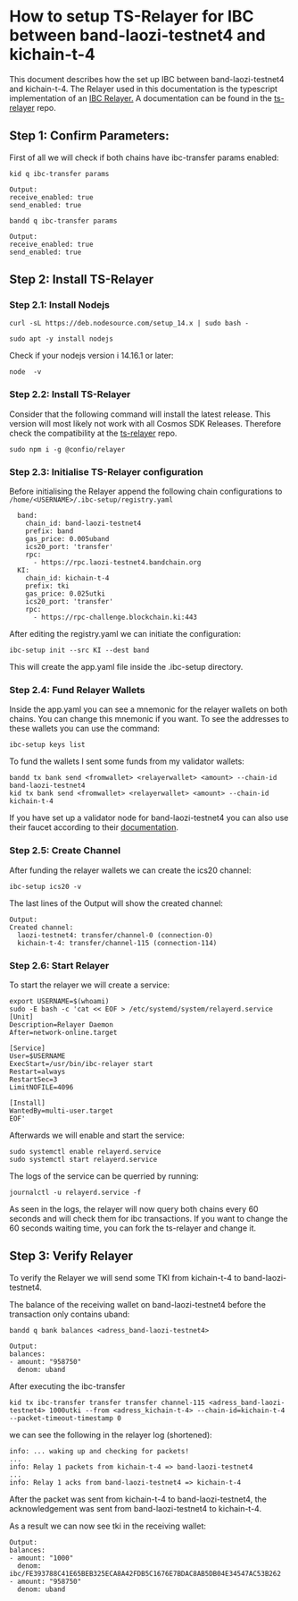 # How to setup TS-Relayer for IBC between band-laozi-testnet4 and kichain-t-4

This document describes how the set up IBC between band-laozi-testnet4 and kichain-t-4. The Relayer used in this documentation is the typescript implementation of an [IBC Relayer.](https://docs.cosmos.network/master/ibc/relayer.html#)
A documentation can be found in the [ts-relayer](https://github.com/confio/ts-relayer) repo.

## Step 1: Confirm Parameters:

First of all we will check if both chains have ibc-transfer params enabled:

```bash=
kid q ibc-transfer params
```
```
Output:
receive_enabled: true
send_enabled: true
```

```bash=
bandd q ibc-transfer params
```
```
Output:
receive_enabled: true
send_enabled: true
```

## Step 2: Install TS-Relayer

### Step 2.1: Install Nodejs

```bash=
curl -sL https://deb.nodesource.com/setup_14.x | sudo bash -

sudo apt -y install nodejs
```

Check if your nodejs version i 14.16.1 or later:

```bash=
node  -v
```

### Step 2.2: Install TS-Relayer

Consider that the following command will install the latest release. This version will most likely not work with all Cosmos SDK Releases. Therefore check the compatibility at the [ts-relayer](https://github.com/confio/ts-relayer) repo.

```bash=
sudo npm i -g @confio/relayer
```

### Step 2.3: Initialise TS-Relayer configuration

Before initialising the Relayer append the following chain configurations to ```/home/<USERNAME>/.ibc-setup/registry.yaml ```

```bash=
  band:
    chain_id: band-laozi-testnet4
    prefix: band
    gas_price: 0.005uband
    ics20_port: 'transfer'
    rpc:
      - https://rpc.laozi-testnet4.bandchain.org
  KI:
    chain_id: kichain-t-4
    prefix: tki
    gas_price: 0.025utki
    ics20_port: 'transfer'
    rpc:
      - https://rpc-challenge.blockchain.ki:443
```

After editing the registry.yaml we can initiate the configuration:

```bash=
ibc-setup init --src KI --dest band
```
This will create the app.yaml file inside the .ibc-setup directory.

### Step 2.4: Fund Relayer Wallets

Inside the app.yaml you can see a mnemonic for the relayer wallets on both chains. You can change this mnemonic if you want.
To see the addresses to these wallets you can use the command:

```bash=
ibc-setup keys list
```
To fund the wallets I sent some funds from my validator wallets:

```bash=
bandd tx bank send <fromwallet> <relayerwallet> <amount> --chain-id band-laozi-testnet4
kid tx bank send <fromwallet> <relayerwallet> <amount> --chain-id kichain-t-4
```
If you have set up a validator node for band-laozi-testnet4 you can also use their faucet according to their [documentation](https://github.com/bandprotocol/launch/blob/master/band-laozi-testnet4/README.md).


### Step 2.5: Create Channel

After funding the relayer wallets we can create the ics20 channel:

```bash=
ibc-setup ics20 -v
```
The last lines of the Output will show the created channel:

```bash=
Output:
Created channel:
  laozi-testnet4: transfer/channel-0 (connection-0)
  kichain-t-4: transfer/channel-115 (connection-114)
```
### Step 2.6: Start Relayer

To start the relayer we will create a service:

```bash=
export USERNAME=$(whoami)
sudo -E bash -c 'cat << EOF > /etc/systemd/system/relayerd.service
[Unit]
Description=Relayer Daemon
After=network-online.target

[Service]
User=$USERNAME
ExecStart=/usr/bin/ibc-relayer start
Restart=always
RestartSec=3
LimitNOFILE=4096

[Install]
WantedBy=multi-user.target
EOF'
```

Afterwards we will enable and start the service:
```bash=
sudo systemctl enable relayerd.service
sudo systemctl start relayerd.service
```

The logs of the service can be querried by running:

```bash=
journalctl -u relayerd.service -f
```

As seen in the logs, the relayer will now query both chains every 60 seconds and will check them for ibc transactions. If you want to change the 60 seconds waiting time, you can fork the ts-relayer and change it.

## Step 3: Verify Relayer

To verify the Relayer we will send some TKI from kichain-t-4 to band-laozi-testnet4.

The balance of the receiving wallet on band-laozi-testnet4 before the transaction only contains uband:
```bash=
bandd q bank balances <adress_band-laozi-testnet4>
```
```
Output:
balances:
- amount: "958750"
  denom: uband
```
After executing the ibc-transfer
```bash=
kid tx ibc-transfer transfer transfer channel-115 <adress_band-laozi-testnet4> 1000utki --from <adress_kichain-t-4> --chain-id=kichain-t-4 --packet-timeout-timestamp 0
```
we can see the following in the relayer log (shortened):
```
info: ... waking up and checking for packets!
...
info: Relay 1 packets from kichain-t-4 => band-laozi-testnet4
...
info: Relay 1 acks from band-laozi-testnet4 => kichain-t-4
```
After the packet was sent from kichain-t-4 to band-laozi-testnet4, the acknowledgement was sent from band-laozi-testnet4 to kichain-t-4.

As a result we can now see tki in the receiving wallet:

```
Output:
balances:
- amount: "1000"
  denom: ibc/FE393788C41E65BEB325ECA8A42FDB5C1676E7BDAC8AB5DB04E34547AC53B262
- amount: "958750"
  denom: uband
```
